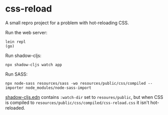 # css-reload

A small repro project for a problem with hot-reloading CSS.

Run the web server:

    lein repl
    (go)

Run shadow-cljs:

    npx shadow-cljs watch app

Run SASS:

    npx node-sass resources/sass -wo resources/public/css/compiled --importer node_modules/node-sass-import

[shadow-cljs.edn](shadow-cljs.edn) contains `:watch-dir` set to `resoures/public`, but when CSS is compiled to 
`resources/public/css/compiled/css-reload.css` it isn't hot-reloaded.  
